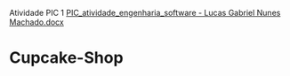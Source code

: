 Atividade PIC 1
[PIC_atividade_engenharia_software - Lucas Gabriel Nunes Machado.docx](https://github.com/LucasGNMachado/Cupcake-Shop/files/13538895/PIC_atividade_engenharia_software.-.Lucas.Gabriel.Nunes.Machado.docx)
# Cupcake-Shop

